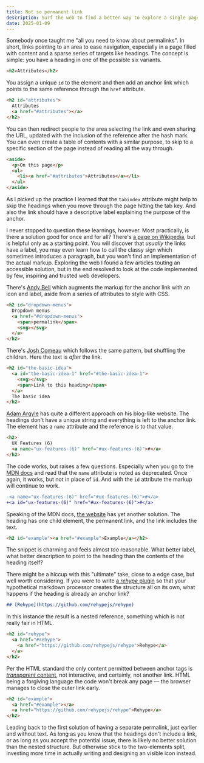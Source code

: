 ```yaml
---
title: Not so permanent link
description: Surf the web to find a better way to explore a single page.
date: 2025-01-09
---
```


Somebody once taught me "all you need to know about permalinks". In short, links pointing to an area to ease navigation, especially in a page filled with content and a sparse series of targets like headings. The concept is simple: you have a heading in one of the possible six variants.

```html
<h2>Attributes</h2>
```

You assign a unique `id` to the element and then add an anchor link which points to the same reference through the `href` attribute.

```html
<h2 id="attributes">
  Attributes
  <a href="#attributes"></a>
</h2>
```

You can then redirect people to the area selecting the link and even sharing the URL, updated with the inclusion of the reference after the hash mark. You can even create a table of contents with a similar purpose, to skip to a specific section of the page instead of reading all the way through.

```html
<aside>
  <p>On this page</p>
  <ul>
    <li><a href="#attributes">Attributes</a></li>
  </ul>
</aside>
```

As I picked up the practice I learned that the `tabindex` attribute might help to skip the headings when you move through the page hitting the tab key. And also the link should have a descriptive label explaining the purpose of the anchor.

I never stopped to question these learnings, however. Most practically, is there a solution good for once and for all? There's [a page on Wikipedia](https://en.wikipedia.org/wiki/Permalink), but is helpful only as a starting point. You will discover that _usually_ the links have a label, you may even learn how to call the classy sign which sometimes introduces a paragraph, but you won't find an implementation of the actual markup. Exploring the web I found a few articles touting an accessible solution, but in the end resolved to look at the code implemented by few, inspiring and trusted web developers.

There's [Andy Bell](https://piccalil.li/blog/practical-accessibility-tips-you-can-apply-today/#dropdown-menus)
which augments the markup for the anchor link with an icon and label, aside from a series of attributes to style with CSS.

```html
<h2 id="dropdown-menus">
  Dropdown menus
  <a href="#dropdown-menus">
    <span>permalink</span>
    <svg></svg>
  </a>
</h2>
```

There's [Josh Comeau](https://www.joshwcomeau.com/css/container-queries-introduction/#the-basic-idea-1) which follows the same pattern, but shuffling the children. Here the text is _after_ the link.

```html
<h2 id="the-basic-idea">
  <a id="the-basic-idea-1" href="#the-basic-idea-1">
    <svg></svg>
    <span>Link to this heading</span>
  </a>
  The basic idea
</h2>
```

[Adam Argyle](<https://nerdy.dev/css-wishlist-2025#ux-features-(6)>) has quite a different approach on his blog-like website. The headings don't have a unique string and everything is left to the anchor link. The element has a `name` attribute and the reference is to that value.

```html
<h2>
  UX Features (6)
  <a name="ux-features-(6)" href="#ux-features-(6)">#</a>
</h2>
```

The code works, but raises a few questions. Especially when you go to the [MDN docs](https://developer.mozilla.org/en-US/docs/Web/HTML/Element/a#name) and read that the `name` attribute is noted as deprecated. Once again, it works, but not in place of `id`. And with the `id` attribute the markup will continue to work.

```diff
-<a name="ux-features-(6)" href="#ux-features-(6)">#</a>
+<a id="ux-features-(6)" href="#ux-features-(6)">#</a>
```

Speaking of the MDN docs, [the website](https://developer.mozilla.org/en-US/docs/Web/HTML/Element/a#examples) has yet another solution. The heading has one child element, the permanent link, and the link includes the text.

```html
<h2 id="example"><a href="#example">Example</a></h2>
```

The snippet is charming and feels almost _too_ reasonable. What better label, what better description to point to the heading than the contents of the heading itself?

There might be a hiccup with this "ultimate" take, close to a edge case, but well worth considering. If you were to write [a _rehype_ plugin](/a-practical-rehype-plugin) so that your hypothetical markdown processor creates the structure all on its own, what happens if the heading is already an anchor link?

```md
## [Rehype](https://github.com/rehypejs/rehype)
```

In this instance the result is a nested reference, something which is not really fair in HTML.

```html
<h2 id="rehype">
  <a href="#rehype">
    <a href="https://github.com/rehypejs/rehype">Rehype</a>
  </a>
</h2>
```

Per the HTML standard the only content permitted between anchor tags is [_transparent_ content](https://html.spec.whatwg.org/multipage/text-level-semantics.html#the-a-element:concept-element-content-model), not interactive, and certainly, not another link. HTML being a forgiving language the code won't break any page — the browser manages to close the outer link early.

```html
<h2 id="example">
  <a href="#example"></a>
  <a href="https://github.com/rehypejs/rehype">Rehype</a>
</h2>
```

Leading back to the first solution of having a separate permalink, just earlier and without text. As long as you know that the headings don't include a link, or as long as you accept the potential issue, there is likely no better solution than the nested structure. But otherwise stick to the two-elements split, investing more time in actually writing and designing an visible icon instead.
